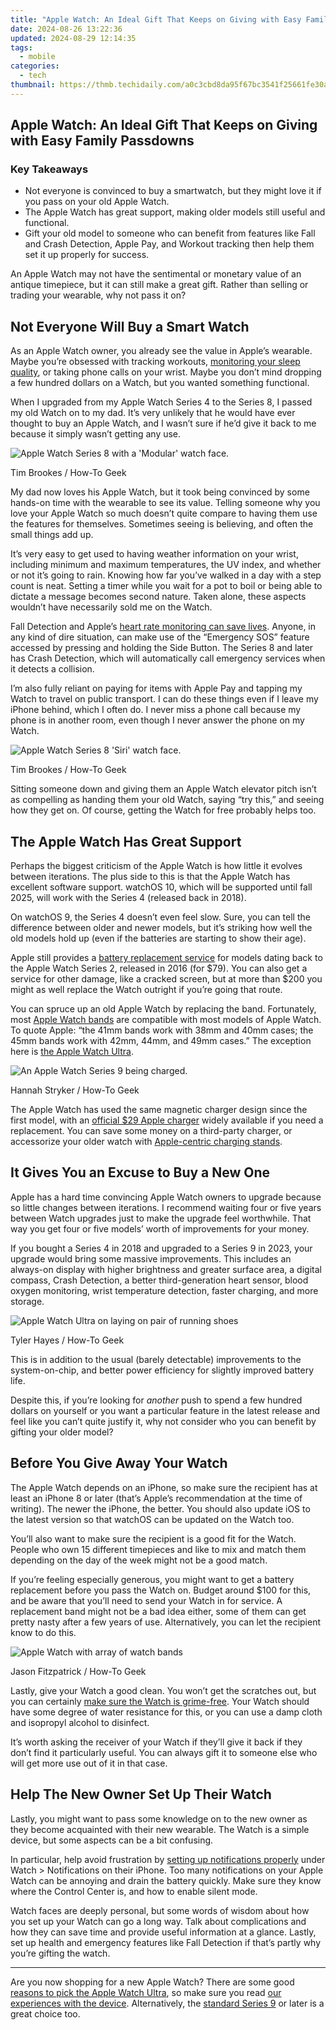```yaml
---
title: "Apple Watch: An Ideal Gift That Keeps on Giving with Easy Family Passdowns"
date: 2024-08-26 13:22:36
updated: 2024-08-29 12:14:35
tags:
  - mobile
categories:
  - tech
thumbnail: https://thmb.techidaily.com/a0c3cbd8da95f67bc3541f25661fe30a0c6972d4ccaf476511883f0c541f437a.jpg
---
```


## Apple Watch: An Ideal Gift That Keeps on Giving with Easy Family Passdowns

### Key Takeaways

* Not everyone is convinced to buy a smartwatch, but they might love it if you pass on your old Apple Watch.
* The Apple Watch has great support, making older models still useful and functional.
* Gift your old model to someone who can benefit from features like Fall and Crash Detection, Apple Pay, and Workout tracking then help them set it up properly for success.

 An Apple Watch may not have the sentimental or monetary value of an antique timepiece, but it can still make a great gift. Rather than selling or trading your wearable, why not pass it on?

##  Not Everyone Will Buy a Smart Watch

 As an Apple Watch owner, you already see the value in Apple’s wearable. Maybe you’re obsessed with tracking workouts, [monitoring your sleep quality](https://instagram-clips.techidaily.com/updated-2024-approved-developing-dynamic-instagram-highlights/), or taking phone calls on your wrist. Maybe you don’t mind dropping a few hundred dollars on a Watch, but you wanted something functional.

 When I upgraded from my Apple Watch Series 4 to the Series 8, I passed my old Watch on to my dad. It’s very unlikely that he would have ever thought to buy an Apple Watch, and I wasn’t sure if he’d give it back to me because it simply wasn’t getting any use.

![Apple Watch Series 8 with a 'Modular' watch face.](https://static1.howtogeekimages.com/wordpress/wp-content/uploads/2024/03/apple_watch_s8_modular.jpg) 

Tim Brookes / How-To Geek

 My dad now loves his Apple Watch, but it took being convinced by some hands-on time with the wearable to see its value. Telling someone why you love your Apple Watch so much doesn’t quite compare to having them use the features for themselves. Sometimes seeing is believing, and often the small things add up.

 It’s very easy to get used to having weather information on your wrist, including minimum and maximum temperatures, the UV index, and whether or not it’s going to rain. Knowing how far you’ve walked in a day with a step count is neat. Setting a timer while you wait for a pot to boil or being able to dictate a message becomes second nature. Taken alone, these aspects wouldn’t have necessarily sold me on the Watch.

 Fall Detection and Apple’s [heart rate monitoring can save lives](https://snapchat-videos.techidaily.com/updated-in-2024-is-my-friends-account-invisible-potential-block/). Anyone, in any kind of dire situation, can make use of the “Emergency SOS” feature accessed by pressing and holding the Side Button. The Series 8 and later has Crash Detection, which will automatically call emergency services when it detects a collision.

 I’m also fully reliant on paying for items with Apple Pay and tapping my Watch to travel on public transport. I can do these things even if I leave my iPhone behind, which I often do. I never miss a phone call because my phone is in another room, even though I never answer the phone on my Watch.

![Apple Watch Series 8 'Siri' watch face.](https://static1.howtogeekimages.com/wordpress/wp-content/uploads/2024/03/apple_watch_s8_siri.jpg) 

Tim Brookes / How-To Geek

 Sitting someone down and giving them an Apple Watch elevator pitch isn’t as compelling as handing them your old Watch, saying “try this,” and seeing how they get on. Of course, getting the Watch for free probably helps too.

##  The Apple Watch Has Great Support

 Perhaps the biggest criticism of the Apple Watch is how little it evolves between iterations. The plus side to this is that the Apple Watch has excellent software support. watchOS 10, which will be supported until fall 2025, will work with the Series 4 (released back in 2018).

 On watchOS 9, the Series 4 doesn’t even feel slow. Sure, you can tell the difference between older and newer models, but it’s striking how well the old models hold up (even if the batteries are starting to show their age).

 Apple still provides a [battery replacement service](https://support.apple.com/watch/repair) for models dating back to the Apple Watch Series 2, released in 2016 (for $79). You can also get a service for other damage, like a cracked screen, but at more than $200 you might as well replace the Watch outright if you’re going that route.

 You can spruce up an old Apple Watch by replacing the band. Fortunately, most [Apple Watch bands](https://www.apple.com/shop/watch/bands/) are compatible with most models of Apple Watch. To quote Apple: “the 41mm bands work with 38mm and 40mm cases; the 45mm bands work with 42mm, 44mm, and 49mm cases.” The exception here is [the Apple Watch Ultra](https://youtube-help.techidaily.com/new-mastering-your-youtube-pinpointing-a-specialized-audience/).

![An Apple Watch Series 9 being charged.](https://static1.howtogeekimages.com/wordpress/wp-content/uploads/wm/2023/10/53213258883_bbc5534fec_o.jpg) 

Hannah Stryker / How-To Geek

 The Apple Watch has used the same magnetic charger design since the first model, with an [official $29 Apple charger](https://www.apple.com/shop/product/MT0H3AM/A/apple-watch-magnetic-fast-charger-to-usb-c-cable-1-m) widely available if you need a replacement. You can save some money on a third-party charger, or accessorize your older watch with [Apple-centric charging stands](https://blog-min.techidaily.com/how-to-repair-corrupt-mp4-and-avi-files-of-huawei-enjoy-70-with-video-repair-utility-on-mac-by-stellar-video-repair-mobile-video-repair/).

##  It Gives You an Excuse to Buy a New One

 Apple has a hard time convincing Apple Watch owners to upgrade because so little changes between iterations. I recommend waiting four or five years between Watch upgrades just to make the upgrade feel worthwhile. That way you get four or five models’ worth of improvements for your money.

 If you bought a Series 4 in 2018 and upgraded to a Series 9 in 2023, your upgrade would bring some massive improvements. This includes an always-on display with higher brightness and greater surface area, a digital compass, Crash Detection, a better third-generation heart sensor, blood oxygen monitoring, wrist temperature detection, faster charging, and more storage.

![Apple Watch Ultra on laying on pair of running shoes](https://static1.howtogeekimages.com/wordpress/wp-content/uploads/wm/2023/10/apple-watch-ultra-on-laying-on-pair-of-running-shoes-2.jpg) 

Tyler Hayes / How-To Geek

 This is in addition to the usual (barely detectable) improvements to the system-on-chip, and better power efficiency for slightly improved battery life.

 Despite this, if you’re looking for _another_ push to spend a few hundred dollars on yourself or you want a particular feature in the latest release and feel like you can’t quite justify it, why not consider who you can benefit by gifting your older model?

##  Before You Give Away Your Watch

 The Apple Watch depends on an iPhone, so make sure the recipient has at least an iPhone 8 or later (that’s Apple’s recommendation at the time of writing). The newer the iPhone, the better. You should also update iOS to the latest version so that watchOS can be updated on the Watch too.

 You’ll also want to make sure the recipient is a good fit for the Watch. People who own 15 different timepieces and like to mix and match them depending on the day of the week might not be a good match.

 If you’re feeling especially generous, you might want to get a battery replacement before you pass the Watch on. Budget around $100 for this, and be aware that you’ll need to send your Watch in for service. A replacement band might not be a bad idea either, some of them can get pretty nasty after a few years of use. Alternatively, you can let the recipient know to do this.

![Apple Watch with array of watch bands](https://static1.howtogeekimages.com/wordpress/wp-content/uploads/2024/02/52675361066_a1bac61ffe_o.jpg) 

Jason Fitzpatrick / How-To Geek

 Lastly, give your Watch a good clean. You won’t get the scratches out, but you can certainly [make sure the Watch is grime-free](https://extra-hints.techidaily.com/expert-film-editing-made-easy-with-fcps-top-10-tools/). Your Watch should have some degree of water resistance for this, or you can use a damp cloth and isopropyl alcohol to disinfect.

 It’s worth asking the receiver of your Watch if they’ll give it back if they don’t find it particularly useful. You can always gift it to someone else who will get more use out of it in that case.

##  Help The New Owner Set Up Their Watch

 Lastly, you might want to pass some knowledge on to the new owner as they become acquainted with their new wearable. The Watch is a simple device, but some aspects can be a bit confusing.

 In particular, help avoid frustration by [setting up notifications properly](https://desktop-recording.techidaily.com/precision-techniques-for-high-quality-console-recordings-on-pcs/) under Watch > Notifications on their iPhone. Too many notifications on your Apple Watch can be annoying and drain the battery quickly. Make sure they know where the Control Center is, and how to enable silent mode.

 Watch faces are deeply personal, but some words of wisdom about how you set up your Watch can go a long way. Talk about complications and how they can save time and provide useful information at a glance. Lastly, set up health and emergency features like Fall Detection if that’s partly why you’re gifting the watch.

---

 Are you now shopping for a new Apple Watch? There are some good [reasons to pick the Apple Watch Ultra](https://extra-approaches.techidaily.com/2024-approved-picsart-edge-bringing-facial-movement-into-the-digital-realm/), so make sure you read [our experiences with the device](https://video-capture.techidaily.com/new-bandicam-in-depth-review-for-the-modern-user/). Alternatively, the [standard Series 9](https://facebook-video-recording.techidaily.com/demystifying-the-symbolism-of-a-blue-marker-in-facebook-chats/) or later is a great choice too.

<ins class="adsbygoogle"
     style="display:block"
     data-ad-format="autorelaxed"
     data-ad-client="ca-pub-7571918770474297"
     data-ad-slot="1223367746"></ins>



<ins class="adsbygoogle"
     style="display:block"
     data-ad-client="ca-pub-7571918770474297"
     data-ad-slot="8358498916"
     data-ad-format="auto"
     data-full-width-responsive="true"></ins>
